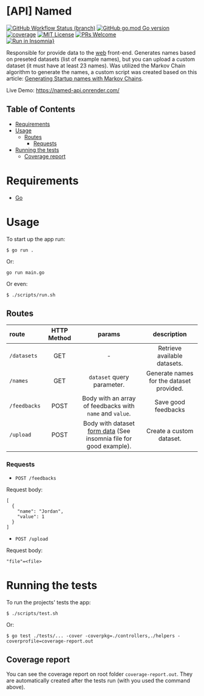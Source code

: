 # [API] Named
[![GitHub Workflow Status (branch)](https://img.shields.io/github/actions/workflow/status/DiegoVictor/named-api/config.yml?style=flat-square&logo=github)](https://github.com/DiegoVictor/named-api/actions)
[![GitHub go.mod Go version](https://img.shields.io/github/go-mod/go-version/diegovictor/named-api?style=flat-square)](https://go.dev/)
[![coverage](https://img.shields.io/codecov/c/gh/DiegoVictor/named-api?logo=codecov&style=flat-square)](https://codecov.io/gh/DiegoVictor/named-api)
[![MIT License](https://img.shields.io/badge/license-MIT-green?style=flat-square)](https://raw.githubusercontent.com/DiegoVictor/named-api/main/LICENSE)
[![PRs Welcome](https://img.shields.io/badge/PRs-welcome-brightgreen.svg?style=flat-square)](http://makeapullrequest.com)<br>
[![Run in Insomnia}](https://insomnia.rest/images/run.svg)](https://insomnia.rest/run/?label=Named&uri=https%3A%2F%2Fraw.githubusercontent.com%2FDiegoVictor%2Fnamed-api%2Fmain%2FInsomnia_2024-12-07.json)

Responsible for provide data to the [web](https://github.com/DiegoVictor/named-web) front-end. Generates names based on preseted datasets (list of example names), but you can upload a custom dataset (it must have at least 23 names). Was utilized the Markov Chain algorithm to generate the names, a custom script was created based on this article: [Generating Startup names with Markov Chains](https://towardsdatascience.com/generating-startup-names-with-markov-chains-2a33030a4ac0).

Live Demo: https://named-api.onrender.com/

## Table of Contents
* [Requirements](#requirements)
* [Usage](#usage)
  * [Routes](#routes)
    * [Requests](#requests)
* [Running the tests](#running-the-tests)
  * [Coverage report](#coverage-report)

# Requirements
* [Go](https://go.dev/)

# Usage
To start up the app run:
```
$ go run .
```
Or:
```
go run main.go
```
Or even:
```shell
$ ./scripts/run.sh
```

## Routes
|route|HTTP Method|params|description
|:---|:---:|:---:|:---:
|`/datasets`|GET| - |Retrieve available datasets.
|`/names`|GET|`dataset` query parameter.|Generate names for the dataset provided.
|`/feedbacks`|POST|Body with an array of feedbacks with `name` and `value`.|Save good feedbacks
|`/upload`|POST|Body with dataset [form data](https://developer.mozilla.org/docs/Web/API/FormData) (See insomnia file for good example).|Create a custom dataset.


### Requests
* `POST /feedbacks`

Request body:
```
[
  {
    "name": "Jordan",
    "value": 1
  }
]
```

* `POST /upload`

Request body:
```
"file"=<file>
```

# Running the tests
To run the projects' tests the app:
```shell
$ ./scripts/test.sh
```
Or:
```shell
$ go test ./tests/... -cover -coverpkg=./controllers,./helpers -coverprofile=coverage-report.out
```

## Coverage report
You can see the coverage report on root folder `coverage-report.out`. They are automatically created after the tests run (with you used the command above).

